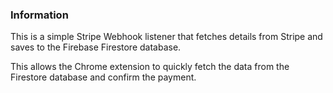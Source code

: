 ### Information

This is a simple Stripe Webhook listener that fetches details from Stripe and saves to
the Firebase Firestore database.

This allows the Chrome extension to quickly fetch the data from the Firestore database and confirm the payment.

